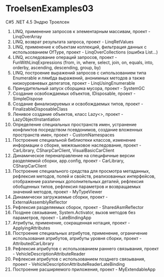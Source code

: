 # TroelsenExamples03
C#5 .NET 4.5 Эндрю Троелсен

1) LINQ, применение запросов к элементарным массивам, проект - LinqOverArray
2) LINQ, возврат результата запроса, проект - LinqRetValues
3) LINQ, применение к объектам коллекций, фильтрация данных с использованием OfType<T>, проект - LinqOverCollections (ошибка List...)
4) LINQ, исследование операций запросов, проект - FunWithLinqExpressions
  (from, in, where, select, join, on, equals, into, orderby, ascending, descending, group, by)
5) LINQ, построение выражений запросов с сипользованием типа Enumerable и лямбда выражений, анонимных методов а также низкоуровневых делегатов, проект - LinqUsingEnumerable
6) Принудительный запуск сборщика мусора, проект - SystemGC 
7) Создание освобождаемых объектов, IDisposable, проект - SimpleDispose
8) Создание финализируемых и освобождаемых типов, проект - FinalizableDisposableClass
9) Ленивое создание объектов, класс Lazy<>, проект - LazyObjectInstantiation
10) Определение специальных пространств имен, устранение конфликтов посредством псевдонимов, создание вложенных пространств имен, проект - CustomNamespaces
11) Построение специальной библиотеки классов, изменение информации о сборке, межязыковое наследование, проект - CarLibrary, CSharpCarClient, VisualBasicCarClient
12) Динамическое перенаправление на специфичные версии разделяемой сборки, app.config, проект - CarLibrary, CSharpCarClient
13) Построение специального средства для просмотра метаданных, рефлексия методов, полей и свойств, реализованных интерфейсов, отображение различных дополнительных деталей, рефлексия обобщенных типов, рефлексия параметров и возвращаемых значений методов, проект - MyTypeViewer
14) Динамически загружаемые сборки, проект - ExternalAssemblyReflector
15) Рефлексия разделяемых сборок, проект - SharedAsmReflector
16) Позднее связывание, System.Activator, вызов методов без параметров, проект - LateBindingApp
17) Атрибуты, применение, сокращенная нотация, проект - ApplyingAttributes
18) Построение специальных атрибутов, применение, ограничение использования атрибутов, атрибуты уровня сборки, проект - AttributedCarLibrary
19) Рефлексия атрибутов с использованием раннего связывания, проект - VehicleDescriptionAttributeReader
20) Рефлексия атрибутов с использованием позднего связывания, проект - VehicleDescriptionAttributeReaderLateBinding
21) Построение расширяемого приложения, проект - MyExtendableApp
